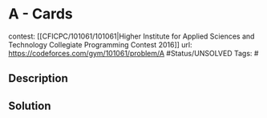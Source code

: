 # A - Cards

contest: [[CFICPC/101061/101061|Higher Institute for Applied Sciences and Technology Collegiate Programming Contest 2016]]
url: https://codeforces.com/gym/101061/problem/A
#Status/UNSOLVED
Tags: #

## Description

## Solution

